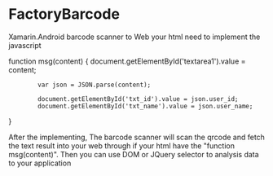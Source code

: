 # FactoryBarcode
Xamarin.Android
barcode scanner to Web
your html need to implement the javascript
 
 function msg(content) {
            document.getElementById('textarea1').value = content;

            var json = JSON.parse(content);
            
            document.getElementById('txt_id').value = json.user_id;
            document.getElementById('txt_name').value = json.user_name;
  }
  
  After the implementing, 
  The barcode scanner will scan the qrcode and fetch the text result into your web through if your html have the "function msg(content)".
  Then you can use DOM or JQuery selector to analysis data to your application
   

